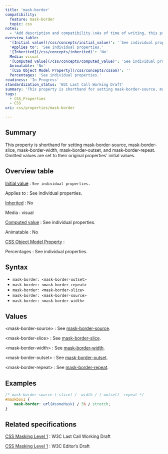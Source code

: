 ```yaml
---
title: 'mask-border'
compatibility:
  feature: mask-border
  topic: css
notes:
  - "Add description and compatibility.\nAs of time of writing, this property is not yet implemented in most browsers."
overview_table:
  '[Initial value](/css/concepts/initial_value)': '`See individual properties.`'
  'Applies to': 'See individual properties.'
  '[Inherited](/css/concepts/inherited)': 'No'
  Media: visual
  '[Computed value](/css/concepts/computed_value)': 'See individual properties.'
  Animatable: 'No'
  '[CSS Object Model Property](/css/concepts/cssom)': ''
  Percentages: 'See individual properties.'
readiness: 'In Progress'
standardization_status: 'W3C Last Call Working Draft'
summary: 'This property is shorthand for setting mask-border-source, mask-border-slice, mask-border-width, mask-border-outset, and mask-border-repeat. Omitted values are set to their original properties'' initial values.'
tags:
  - CSS_Properties
  - CSS
uri: css/properties/mask-border

---
```

## Summary

This property is shorthand for setting mask-border-source, mask-border-slice, mask-border-width, mask-border-outset, and mask-border-repeat. Omitted values are set to their original properties' initial values.

## Overview table

[Initial value](/css/concepts/initial_value)
:   `See individual properties.`

Applies to
:   See individual properties.

[Inherited](/css/concepts/inherited)
:   No

Media
:   visual

[Computed value](/css/concepts/computed_value)
:   See individual properties.

Animatable
:   No

[CSS Object Model Property](/css/concepts/cssom)
:

Percentages
:   See individual properties.

## Syntax

-   `mask-border: <mask-border-outset>`
-   `mask-border: <mask-border-repeat>`
-   `mask-border: <mask-border-slice>`
-   `mask-border: <mask-border-source>`
-   `mask-border: <mask-border-width>`

## Values

\<mask-border-source\>
:   See [mask-border-source](/css/properties/mask-border-source).

\<mask-border-slice\>
:   See [mask-border-slice](/css/properties/mask-border-slice).

\<mask-border-width\>
:   See [mask-border-width](/css/properties/mask-border-width).

\<mask-border-outset\>
:   See [mask-border-outset](/css/properties/mask-border-outset).

\<mask-border-repeat\>
:   See [mask-border-repeat](/css/properties/mask-border-repeat).

## Examples

``` css
/* mask-border-source (-slice) / -width / (-outset) -repeat */
#maskbox1 {
    mask-border: url(#someMask) / 5% / stretch;
}
```

## Related specifications

[CSS Masking Level 1](http://www.w3.org/TR/css-masking-1/)
:   W3C Last Call Working Draft

[CSS Masking Level 1](http://dev.w3.org/fxtf/css-masking-1/)
:   W3C Editor’s Draft
